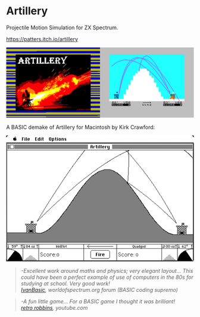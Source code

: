 # Artillery
Projectile Motion Simulation for ZX Spectrum.

https://patters.itch.io/artillery

[![Artillery Screenshots](images/artillery.png "Artillery Screenshots")](https://patters.itch.io/artillery)

A BASIC demake of Artillery for Macintosh by Kirk Crawford:

[![Macintosh Artillery](images/artillery_mac.png "Macintosh Artillery")](https://kirkanddonna.com/kirk/artillery)

> _-Excellent work around maths and physics; very elegant layout...
This could have been a perfect example of use of computers in the 80s for studying at school.
Very good work!  
[IvanBasic](https://spectrumcomputing.co.uk/list?label_id=16585), worldofspectrum.org forum (BASIC coding supremo)_

> _-A fun little game... For a BASIC game I thought it was brilliant!  
[retro robbins](http://www.youtube.com/watch?v=JdqsA7yULRk&t=8m50s), youtube.com_

